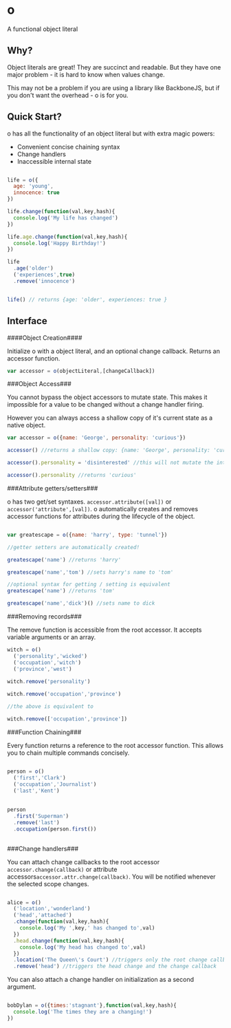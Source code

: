 o
=

A functional object literal

Why?
----

Object literals are great!  They are succinct and readable.  But they have one major problem - it is hard to know when values change.

This may not be a problem if you are using a library like BackboneJS, but if you don't want the overhead - o is for you.

Quick Start?
-----

o has all the functionality of an object literal but with extra magic powers:

- Convenient concise chaining syntax
- Change handlers
- Inaccessible internal state

```javascript

life = o({
  age: 'young',
  innocence: true
})

life.change(function(val,key,hash){
  console.log('My life has changed')
})

life.age.change(function(val,key,hash){
  console.log('Happy Birthday!')
})

life
  .age('older')
  ('experiences',true)
  .remove('innocence')


life() // returns {age: 'older', experiences: true }

```


Interface
---------

####Object Creation####

Initialize o with a object literal, and an optional change callback. Returns an accessor function.

```javascript
var accessor = o(objectLiteral,[changeCallback])
```

###Object Access###

You cannot bypass the object accessors to mutate state.  This makes it impossible for a value to be changed without a change handler firing.  

However you can always access a shallow copy of it's current state as a native object.

```javascript
var accessor = o({name: 'George', personality: 'curious'})

accessor() //returns a shallow copy: {name: 'George', personality: 'curious'}

accessor().personality = 'disinterested' //this will not mutate the internal state

accessor().personality //returns 'curious'

```

###Attribute getters/setters###

o has two get/set syntaxes.  `accessor.attribute([val])` or `accessor('attribute',[val])`.  o automatically creates and removes accessor functions for attributes during the lifecycle of the object.

```javascript

var greatescape = o({name: 'harry', type: 'tunnel'})

//getter setters are automatically created!

greatescape('name') //returns 'harry'

greatescape('name','tom') //sets harry's name to 'tom'

//optional syntax for getting / setting is equivalent
greatescape('name') //returns 'tom'

greatescape('name','dick')() //sets name to dick
```

###Removing records###

The remove function is accessible from the root accessor.  It accepts variable arguments or an array.

```javascript
witch = o()
  ('personality','wicked')
  ('occupation','witch')
  ('province','west')
  
witch.remove('personality')

witch.remove('occupation','province')

//the above is equivalent to

witch.remove(['occupation','province'])
```

###Function Chaining###

Every function returns a reference to the root accessor function.  This allows you to chain multiple commands
concisely.

```javascript

person = o()
  ('first','Clark')
  ('occupation','Journalist')
  ('last','Kent')
  
  
person
  .first('Superman')
  .remove('last')
  .occupation(person.first())
  
```

###Change handlers###

You can attach change callbacks to the root accessor `accessor.change(callback)` or attribute accessors`accessor.attr.change(callback)`.  You will be notified whenever the selected scope changes.

```javascript

alice = o()
  ('location','wonderland')
  ('head','attached')
  .change(function(val,key,hash){
    console.log('My ',key,' has changed to',val)
  })
  .head.change(function(val,key,hash){
    console.log('My head has changed to',val)
  })
  .location('The Queen\'s Court') //triggers only the root change callback
  .remove('head') //triggers the head change and the change callback

```

You can also attach a change handler on initialization as a second argument.

```javascript

bobDylan = o({times:'stagnant'},function(val,key,hash){
  console.log('The times they are a changing!')
})

```
